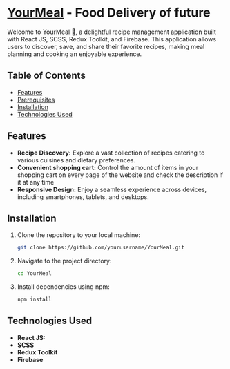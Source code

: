 # [YourMeal](https://adouleur.github.io/YourMeal/) - Food Delivery of future

Welcome to YourMeal :hamburger:, a delightful recipe management application built with React JS, SCSS, Redux Toolkit, and Firebase. This application allows users to discover, save, and share their favorite recipes, making meal planning and cooking an enjoyable experience.

## Table of Contents

- [Features](#features)
- [Prerequisites](#prerequisites)
- [Installation](#installation)
- [Technologies Used](#technologies-used)


## Features

- **Recipe Discovery:** Explore a vast collection of recipes catering to various cuisines and dietary preferences.
- **Сonvenient shopping cart:** Control the amount of items in your shopping cart on every page of the website and check the description if it at any time
- **Responsive Design:** Enjoy a seamless experience across devices, including smartphones, tablets, and desktops.

## Installation

1. Clone the repository to your local machine:

   ```bash
   git clone https://github.com/yourusername/YourMeal.git
   ```

2. Navigate to the project directory:

   ```bash
   cd YourMeal
   ```

3. Install dependencies using npm:

   ```bash
   npm install
   ```
   

## Technologies Used

- **React JS:** 
- **SCSS** 
- **Redux Toolkit** 
- **Firebase** 

